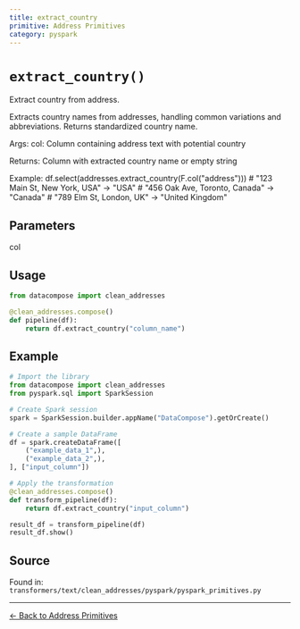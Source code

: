```yaml
---
title: extract_country
primitive: Address Primitives
category: pyspark
---
```


# `extract_country()`

Extract country from address.

Extracts country names from addresses, handling common variations
and abbreviations. Returns standardized country name.

Args:
    col: Column containing address text with potential country

Returns:
    Column with extracted country name or empty string

Example:
    df.select(addresses.extract_country(F.col("address")))
    # "123 Main St, New York, USA" -> "USA"
    # "456 Oak Ave, Toronto, Canada" -> "Canada"
    # "789 Elm St, London, UK" -> "United Kingdom"

## Parameters

col

## Usage

```python
from datacompose import clean_addresses

@clean_addresses.compose()
def pipeline(df):
    return df.extract_country("column_name")
```

## Example

```python
# Import the library
from datacompose import clean_addresses
from pyspark.sql import SparkSession

# Create Spark session
spark = SparkSession.builder.appName("DataCompose").getOrCreate()

# Create a sample DataFrame
df = spark.createDataFrame([
    ("example_data_1",),
    ("example_data_2",),
], ["input_column"])

# Apply the transformation
@clean_addresses.compose()
def transform_pipeline(df):
    return df.extract_country("input_column")

result_df = transform_pipeline(df)
result_df.show()
```

## Source

Found in: `transformers/text/clean_addresses/pyspark/pyspark_primitives.py`

---
[← Back to Address Primitives](/primitives/addresses)
